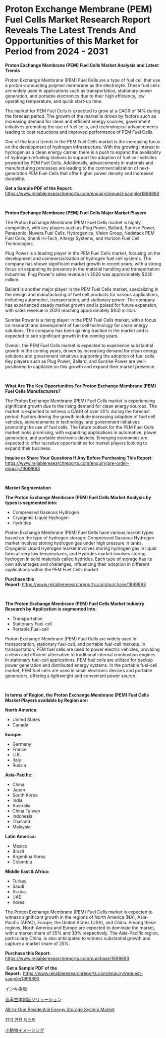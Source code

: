 <p><h1>Proton Exchange Membrane (PEM) Fuel Cells Market Research Report Reveals The Latest Trends And Opportunities of this Market for Period from 2024 - 2031</h1></p><p><strong>Proton Exchange Membrane (PEM) Fuel Cells Market Analysis and Latest Trends</strong></p>
<p><p>Proton Exchange Membrane (PEM) Fuel Cells are a type of fuel cell that use a proton-conducting polymer membrane as the electrolyte. These fuel cells are widely used in applications such as transportation, stationary power generation, and portable electronics due to their high efficiency, low operating temperature, and quick start-up time.</p><p>The market for PEM Fuel Cells is expected to grow at a CAGR of 14% during the forecast period. The growth of the market is driven by factors such as increasing demand for clean and efficient energy sources, government initiatives promoting the use of fuel cells, and technological advancements leading to cost reductions and improved performance of PEM Fuel Cells.</p><p>One of the latest trends in the PEM Fuel Cells market is the increasing focus on the development of hydrogen infrastructure. With the growing interest in hydrogen as a clean energy carrier, there is a push to expand the availability of hydrogen refueling stations to support the adoption of fuel cell vehicles powered by PEM Fuel Cells. Additionally, advancements in materials and manufacturing processes are leading to the commercialization of next-generation PEM Fuel Cells that offer higher power density and increased durability.</p></p>
<p><strong>Get a Sample PDF of the Report:&nbsp;</strong> <a href="https://www.reliableresearchreports.com/enquiry/request-sample/1899893">https://www.reliableresearchreports.com/enquiry/request-sample/1899893</a></p>
<p>&nbsp;</p>
<p><strong>Proton Exchange Membrane (PEM) Fuel Cells Major Market Players</strong></p>
<p><p>The Proton Exchange Membrane (PEM) Fuel Cells market is highly competitive, with key players such as Plug Power, Ballard, Sunrise Power, Panasonic, Nuvera Fuel Cells, Hydrogenics, Vision Group, Nedstack PEM Fuel Cells, Shenli Hi-Tech, Altergy Systems, and Horizon Fuel Cell Technologies.</p><p>Plug Power is a leading player in the PEM Fuel Cells market, focusing on the development and commercialization of hydrogen fuel cell systems. The company has shown significant market growth in recent years, with a strong focus on expanding its presence in the material handling and transportation industries. Plug Power's sales revenue in 2020 was approximately $230 million.</p><p>Ballard is another major player in the PEM Fuel Cells market, specializing in the design and manufacturing of fuel cell products for various applications, including automotive, transportation, and stationary power. The company has experienced steady market growth and is poised for future expansion, with sales revenue in 2020 reaching approximately $100 million.</p><p>Sunrise Power is a rising player in the PEM Fuel Cells market, with a focus on research and development of fuel cell technology for clean energy solutions. The company has been gaining traction in the market and is expected to see significant growth in the coming years.</p><p>Overall, the PEM Fuel Cells market is expected to experience substantial growth in the coming years, driven by increasing demand for clean energy solutions and government initiatives supporting the adoption of fuel cells. Key players such as Plug Power, Ballard, and Sunrise Power are well-positioned to capitalize on this growth and expand their market presence.</p></p>
<p>&nbsp;</p>
<p><strong>What Are The Key Opportunities For Proton Exchange Membrane (PEM) Fuel Cells Manufacturers?</strong></p>
<p><p>The Proton Exchange Membrane (PEM) Fuel Cells market is experiencing significant growth due to the rising demand for clean energy sources. The market is expected to witness a CAGR of over 20% during the forecast period. Factors driving the growth include increasing adoption of fuel cell vehicles, advancements in technology, and government initiatives promoting the use of fuel cells. The future outlook for the PEM Fuel Cells market looks promising, with expanding applications in automotive, power generation, and portable electronic devices. Emerging economies are expected to offer lucrative opportunities for market players looking to expand their business.</p></p>
<p><strong>Inquire or Share Your Questions If Any Before Purchasing This Report:</strong> <a href="https://www.reliableresearchreports.com/enquiry/pre-order-enquiry/1899893">https://www.reliableresearchreports.com/enquiry/pre-order-enquiry/1899893</a></p>
<p>&nbsp;</p>
<p><strong>Market Segmentation</strong></p>
<p><strong>The Proton Exchange Membrane (PEM) Fuel Cells Market Analysis by types is segmented into:</strong></p>
<p><ul><li>Compressed Gaseous Hydrogen</li><li>Cryogenic Liquid Hydrogen</li><li>Hydrides</li></ul></p>
<p><p>Proton Exchange Membrane (PEM) Fuel Cells have various market types based on the type of hydrogen storage: Compressed Gaseous Hydrogen market involves storing hydrogen gas under high pressure in tanks, Cryogenic Liquid Hydrogen market involves storing hydrogen gas in liquid form at very low temperatures, and Hydrides market involves storing hydrogen in solid materials called hydrides. Each type of storage has its own advantages and challenges, influencing their adoption in different applications within the PEM Fuel Cells market.</p></p>
<p><strong>Purchase this Report:&nbsp;</strong><a href="https://www.reliableresearchreports.com/purchase/1899893">https://www.reliableresearchreports.com/purchase/1899893</a></p>
<p>&nbsp;</p>
<p><strong>The Proton Exchange Membrane (PEM) Fuel Cells Market Industry Research by Application is segmented into:</strong></p>
<p><ul><li>Transportation</li><li>Stationary Fuel-cell</li><li>Portable Fuel-cell</li></ul></p>
<p><p>Proton Exchange Membrane (PEM) Fuel Cells are widely used in transportation, stationary fuel-cell, and portable fuel-cell markets. In transportation, PEM fuel cells are used to power electric vehicles, providing a clean and efficient alternative to traditional internal combustion engines. In stationary fuel-cell applications, PEM fuel cells are utilized for backup power generation and distributed energy systems. In the portable fuel-cell market, PEM fuel cells are used in small electronic devices and portable generators, offering a lightweight and convenient power source.</p></p>
<p>&nbsp;</p>
<p><strong>In terms of Region, the Proton Exchange Membrane (PEM) Fuel Cells Market Players available by Region are:</strong></p>
<p>
    <p> <strong> North America: </strong>
        <ul>
            <li>United States</li>
            <li>Canada</li>
        </ul>
        </p> 
    <p> <strong> Europe: </strong>
        <ul>
            <li>Germany</li>
            <li>France</li>
            <li>U.K.</li>
            <li>Italy</li>
            <li>Russia</li>
        </ul>
        </p> 
    <p> <strong> Asia-Pacific: </strong>
        <ul>
            <li>China</li>
            <li>Japan</li>
            <li>South Korea</li>
            <li>India</li>
            <li>Australia</li>
            <li>China Taiwan</li>
            <li>Indonesia</li>
            <li>Thailand</li>
            <li>Malaysia</li>
        </ul>
        </p> 
    <p> <strong> Latin America: </strong>
        <ul>
            <li>Mexico</li>
            <li>Brazil</li>
            <li>Argentina Korea</li>
            <li>Colombia</li>
        </ul>
        </p> 
    <p> <strong> Middle East & Africa: </strong>
        <ul>
            <li>Turkey</li>
            <li>Saudi</li>
            <li>Arabia</li>
            <li>UAE</li>
            <li>Korea</li>
        </ul>
    </p>
    </p>
<p><p>The Proton Exchange Membrane (PEM) Fuel Cells market is expected to witness significant growth in the regions of North America (NA), Asia-Pacific (APAC), Europe, the United States (USA), and China. Among these regions, North America and Europe are expected to dominate the market, with a market share of 35% and 30% respectively. The Asia-Pacific region, particularly China, is also anticipated to witness substantial growth and capture a market share of 25%.</p></p>
<p><strong>Purchase this Report: </strong><a href="https://www.reliableresearchreports.com/purchase/1899893">https://www.reliableresearchreports.com/purchase/1899893</a></p>
<p>&nbsp;<strong>Get a Sample PDF of the Report:&nbsp;&nbsp;</strong><a href="https://www.reliableresearchreports.com/enquiry/request-sample/1899893">https://www.reliableresearchreports.com/enquiry/request-sample/1899893</a></p>
<p><strong></strong></p>
<p><p><a href="https://medium.com/@rockcod61/%E3%82%A4%E3%83%B3%E3%82%AF%E6%A8%B9%E8%84%82%E5%B8%82%E5%A0%B4%E8%AA%BF%E6%9F%BB%E5%A0%B1%E5%91%8A%E6%9B%B8-%E3%81%9D%E3%81%AE%E6%AD%B4%E5%8F%B2%E3%81%8A%E3%82%88%E3%81%B32034%E5%B9%B4%E3%81%8B%E3%82%892031%E5%B9%B4%E3%81%BE%E3%81%A7%E3%81%AE%E4%BA%88%E6%B8%AC-15c9ca814570">インキ樹脂</a></p><p><a href="https://github.com/xtkhtofdt934839/Market-Research-Report-List-1/blob/main/989454917034.md">音声生体認証ソリューション</a></p><p><a href="https://github.com/mancsybtousav/Market-Research-Report-List-1/blob/main/all-in-one-residential-energy-storage-system-market.md">All-In-One Residential Energy Storage System Market</a></p><p><a href="https://medium.com/@witoldadamczyk1904/%EC%A0%84%EA%B8%B0-%EC%95%88%EC%A0%84-%ED%85%8C%EC%8A%A4%ED%84%B0-%EC%8B%9C%EC%9E%A5-%EC%8B%9C%EC%9E%A5-cagr-%EC%8B%9C%EC%9E%A5-%ED%8A%B8%EB%A0%8C%EB%93%9C-%EB%B0%8F-%EC%84%B1%EC%9E%A5-%EC%A0%84%EB%9E%B5%EC%97%90-%EB%8C%80%ED%95%9C-%ED%86%B5%EC%B0%B0%EB%A0%A5-aa818b0f3c0e">전기 안전 테스터</a></p><p><a href="https://medium.com/@r.aspinall_32685/%E5%B0%8F%E5%8B%95%E7%89%A9%E3%82%A4%E3%83%A1%E3%83%BC%E3%82%B8%E3%83%B3%E3%82%B0%E5%B8%82%E5%A0%B4%E8%A6%8F%E6%A8%A1%E3%81%AF-%E3%82%B0%E3%83%AD%E3%83%BC%E3%83%90%E3%83%AB%E7%94%A3%E6%A5%AD%E3%81%AB%E3%81%8A%E3%81%91%E3%82%8B%E6%9C%80%E9%81%A9%E3%81%AA%E3%83%9E%E3%83%BC%E3%82%B1%E3%83%86%E3%82%A3%E3%83%B3%E3%82%B0%E3%83%81%E3%83%A3%E3%83%8D%E3%83%AB%E3%82%92%E7%A4%BA%E3%81%97%E3%81%A6%E3%81%84%E3%81%BE%E3%81%99-dfa47d3cbb42">小動物イメージング</a></p></p>